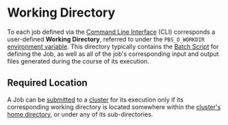 # Working Directory 

To each job defined via the [Command Line Interface](../../cli/overview.md) (CLI) corresponds a user-defined **Working Directory**, referred to under the `PBS_O_WORKDIR` [environment variable](directives.md#environment-variables). This directory typically contains the [Batch Script](overview.md) for defining the Job, as well as all of the job's corresponding input and output files generated during the course of its execution.

## Required Location

A Job can be [submitted](../actions/submit.md) to a [cluster](../../infrastructure/clusters/overview.md) for its execution only if its corresponding working directory is located somewhere within the [cluster's home directory](../../infrastructure/clusters/directories.md), or under any of its sub-directories. 
